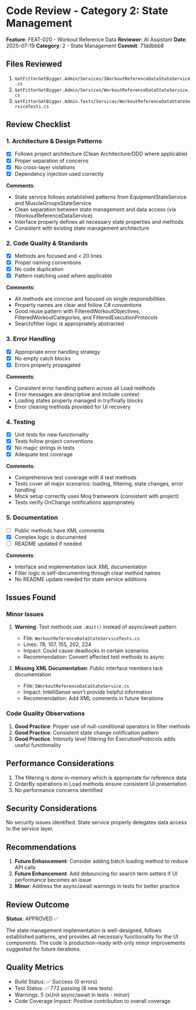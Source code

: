 # Code Review - Category 2: State Management

**Feature**: FEAT-020 - Workout Reference Data
**Reviewer**: AI Assistant
**Date**: 2025-07-19
**Category**: 2 - State Management
**Commit**: 71ddbbb8

## Files Reviewed

1. `GetFitterGetBigger.Admin/Services/IWorkoutReferenceDataStateService.cs`
2. `GetFitterGetBigger.Admin/Services/WorkoutReferenceDataStateService.cs`
3. `GetFitterGetBigger.Admin.Tests/Services/WorkoutReferenceDataStateServiceTests.cs`

## Review Checklist

### 1. Architecture & Design Patterns
- [x] Follows project architecture (Clean Architecture/DDD where applicable)
- [x] Proper separation of concerns
- [x] No cross-layer violations
- [x] Dependency injection used correctly

**Comments**: 
- State service follows established patterns from EquipmentStateService and MuscleGroupsStateService
- Clean separation between state management and data access (via IWorkoutReferenceDataService)
- Interface properly defines all necessary state properties and methods
- Consistent with existing state management architecture

### 2. Code Quality & Standards
- [x] Methods are focused and < 20 lines
- [x] Proper naming conventions
- [x] No code duplication
- [x] Pattern matching used where applicable

**Comments**:
- All methods are concise and focused on single responsibilities
- Property names are clear and follow C# conventions
- Good reuse pattern with FilteredWorkoutObjectives, FilteredWorkoutCategories, and FilteredExecutionProtocols
- Search/filter logic is appropriately abstracted

### 3. Error Handling
- [x] Appropriate error handling strategy
- [x] No empty catch blocks
- [x] Errors properly propagated

**Comments**:
- Consistent error handling pattern across all Load methods
- Error messages are descriptive and include context
- Loading states properly managed in try/finally blocks
- Error clearing methods provided for UI recovery

### 4. Testing
- [x] Unit tests for new functionality
- [x] Tests follow project conventions
- [x] No magic strings in tests
- [x] Adequate test coverage

**Comments**:
- Comprehensive test coverage with 8 test methods
- Tests cover all major scenarios: loading, filtering, state changes, error handling
- Mock setup correctly uses Moq framework (consistent with project)
- Tests verify OnChange notifications appropriately

### 5. Documentation
- [ ] Public methods have XML comments
- [x] Complex logic is documented
- [ ] README updated if needed

**Comments**:
- Interface and implementation lack XML documentation
- Filter logic is self-documenting through clear method names
- No README update needed for state service additions

## Issues Found

### Minor Issues

1. **Warning**: Test methods use `.Wait()` instead of async/await pattern
   - File: `WorkoutReferenceDataStateServiceTests.cs`
   - Lines: 78, 107, 155, 202, 224
   - Impact: Could cause deadlocks in certain scenarios
   - Recommendation: Convert affected test methods to async

2. **Missing XML Documentation**: Public interface members lack documentation
   - File: `IWorkoutReferenceDataStateService.cs`
   - Impact: IntelliSense won't provide helpful information
   - Recommendation: Add XML comments in future iterations

### Code Quality Observations

1. **Good Practice**: Proper use of null-conditional operators in filter methods
2. **Good Practice**: Consistent state change notification pattern
3. **Good Practice**: Intensity level filtering for ExecutionProtocols adds useful functionality

## Performance Considerations

1. The filtering is done in-memory which is appropriate for reference data
2. OrderBy operations in Load methods ensure consistent UI presentation
3. No performance concerns identified

## Security Considerations

No security issues identified. State service properly delegates data access to the service layer.

## Recommendations

1. **Future Enhancement**: Consider adding batch loading method to reduce API calls
2. **Future Enhancement**: Add debouncing for search term setters if UI performance becomes an issue
3. **Minor**: Address the async/await warnings in tests for better practice

## Review Outcome

**Status**: APPROVED ✅

The state management implementation is well-designed, follows established patterns, and provides all necessary functionality for the UI components. The code is production-ready with only minor improvements suggested for future iterations.

## Quality Metrics

- Build Status: ✅ Success (0 errors)
- Test Status: ✅ 772 passing (8 new tests)
- Warnings: 5 (xUnit async/await in tests - minor)
- Code Coverage Impact: Positive contribution to overall coverage